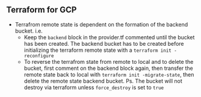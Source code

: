 ## Terraform for GCP
- Terrafrom remote state is dependent on the formation of the backend bucket. i.e. 
    - Keep the `backend` block in the provider.tf commented until the bucket has been created. The backend bucket has to be created before initializing the terraform remote state with a `terraform init -reconfigure`
    - To reverse the terrafrom state from remote to local and to delete the bucket, first comment on the backend block again, then transfer the remote state back to local with `terraform init -migrate-state`, then delete the remote state backend bucket. Ps. The bucket will not destroy via terraform unless `force_destroy` is set to `true`

